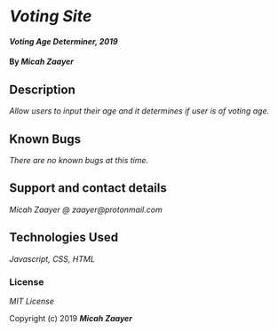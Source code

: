 # _Voting Site_

#### _Voting Age Determiner, 2019_

#### By _**Micah Zaayer**_

## Description

_Allow users to input their age and it determines if user is of voting age._


## Known Bugs

_There are no known bugs at this time._

## Support and contact details

_Micah Zaayer @ zaayer@protonmail.com_

## Technologies Used

_Javascript, CSS, HTML_

### License

*MIT License*

Copyright (c) 2019 **_Micah Zaayer_**
